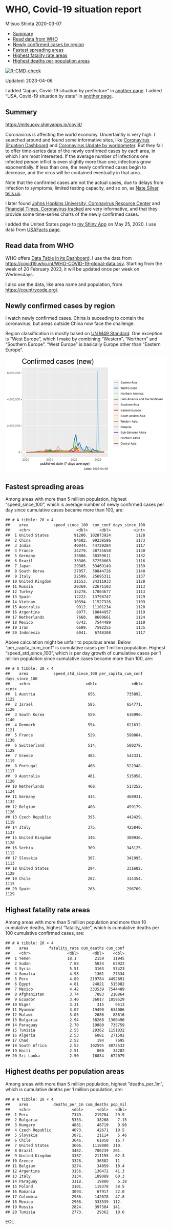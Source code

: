 WHO, Covid-19 situation report
================
Mitsuo Shiota
2020-03-07

- <a href="#summary" id="toc-summary">Summary</a>
- <a href="#read-data-from-who" id="toc-read-data-from-who">Read data from
  WHO</a>
- <a href="#newly-confirmed-cases-by-region"
  id="toc-newly-confirmed-cases-by-region">Newly confirmed cases by
  region</a>
- <a href="#fastest-spreading-areas"
  id="toc-fastest-spreading-areas">Fastest spreading areas</a>
- <a href="#highest-fatality-rate-areas"
  id="toc-highest-fatality-rate-areas">Highest fatality rate areas</a>
- <a href="#highest-deaths-per-population-areas"
  id="toc-highest-deaths-per-population-areas">Highest deaths per
  population areas</a>

<!-- badges: start -->

[![R-CMD-check](https://github.com/mitsuoxv/covid/actions/workflows/R-CMD-check.yaml/badge.svg)](https://github.com/mitsuoxv/covid/actions/workflows/R-CMD-check.yaml)
<!-- badges: end -->

Updated: 2023-04-06

I added “Japan, Covid-19 situation by prefecture” in [another
page](Japan.md). I added “USA, Covid-19 situation by state” in [another
page](USA.md).

## Summary

<https://mitsuoxv.shinyapps.io/covid/>

Coronavirus is affecting the world economy. Uncertaintiy is very high. I
searched around and found some informative sites, like [Coronavirus
Situation
Dashboard](https://who.maps.arcgis.com/apps/opsdashboard/index.html#/c88e37cfc43b4ed3baf977d77e4a0667)
and [Coronavirus Update by
worldometer](https://www.worldometers.info/coronavirus/). But they fail
to offer time-series data of the newly confirmed cases by each area, in
which I am most interested. If the average number of infections one
infected person inflict is even slightly more than one, infections grow
exponentially. If less than one, the newly confirmed cases begin to
decrease, and the virus will be contained eventually in that area.

Note that the confirmed cases are not the actual cases, due to delays
from infection to symptoms, limited testing capacity, and so on, as
[Nate Silver tells
us](https://fivethirtyeight.com/features/coronavirus-case-counts-are-meaningless/).

I later found [Johns Hopkins University, Coronavirus Resource
Center](https://coronavirus.jhu.edu/) and [Financial Times, Coronavirus
tracked](https://www.ft.com/content/a26fbf7e-48f8-11ea-aeb3-955839e06441)
are very informative, and that they provide some time-series charts of
the newly confirmed cases.

I added the United States page to [my Shiny
App](https://mitsuoxv.shinyapps.io/covid/) on May 25, 2020. I use data
from [USAFacts
page](https://usafacts.org/visualizations/coronavirus-covid-19-spread-map/).

## Read data from WHO

WHO offers [Data Table in its Dashboard](https://covid19.who.int/table).
I use the data from
<https://covid19.who.int/WHO-COVID-19-global-data.csv>. Starting from
the week of 20 February 2023, it will be updated once per week on
Wednesdays.

I also use the data, like area name and population, from
<https://countrycode.org/>.

## Newly confirmed cases by region

I watch newly confirmed cases. China is suceeding to contain the
coronavirus, but areas outside China now face the challenge.

Region classification is mostly based on [UN M49
Standard](https://unstats.un.org/unsd/methodology/m49/). One exception
is “West Europe”, which I make by combining “Western”, “Northern” and
“Southern Europe”. “West Europe” is basically Europe other than “Eastern
Europe”.

![](README_files/figure-gfm/chart-1.png)<!-- -->

## Fastest spreading areas

Among areas with more than 5 million population, highest
“speed_since_100”, which is average number of newly confirmed cases per
day since cumulative cases became more than 100, are:

    ## # A tibble: 20 × 4
    ##    area           speed_since_100  cum_conf days_since_100
    ##    <chr>                    <dbl>     <dbl>          <int>
    ##  1 United States           91200. 102873924           1128
    ##  2 China                   84602.  99238586           1173
    ##  3 India                   40044.  44729284           1117
    ##  4 France                  34279.  38735658           1130
    ##  5 Germany                 33886.  38359611           1132
    ##  6 Brazil                  33386.  37258663           1116
    ##  7 Japan                   29385.  33469149           1139
    ##  8 South Korea             27057.  30844726           1140
    ##  9 Italy                   22599.  25695311           1137
    ## 10 United Kingdom          21553.  24311933           1128
    ## 11 Russia                  20369.  22671103           1113
    ## 12 Turkey                  15278.  17004677           1113
    ## 13 Spain                   12222.  13798747           1129
    ## 14 Vietnam                 10394.  11527326           1109
    ## 15 Australia                9912.  11101234           1120
    ## 16 Argentina                8977.  10044957           1119
    ## 17 Netherlands              7660.   8609661           1124
    ## 18 Mexico                   6742.   7544489           1119
    ## 19 Iran                     6689.   7592255           1135
    ## 20 Indonesia                6041.   6748308           1117

Above calculation might be unfair to populous areas. Below
“per_capita_cum_conf” is cumulative cases per 1 million population.
Highest “speed_std_since_100”, which is per day growth of cumulative
cases per 1 million population since cumulative cases became more than
100, are:

    ## # A tibble: 20 × 4
    ##    area           speed_std_since_100 per_capita_cum_conf days_since_100
    ##    <chr>                        <dbl>               <dbl>          <int>
    ##  1 Austria                       656.             735892.           1122
    ##  2 Israel                        585.             654771.           1120
    ##  3 South Korea                   559.             636990.           1140
    ##  4 Denmark                       554.             621632.           1121
    ##  5 France                        529.             598064.           1130
    ##  6 Switzerland                   514.             580278.           1128
    ##  7 Greece                        485.             542331.           1119
    ##  8 Portugal                      468.             522348.           1117
    ##  9 Australia                     461.             515958.           1120
    ## 10 Netherlands                   460.             517252.           1124
    ## 11 Germany                       414.             468931.           1132
    ## 12 Belgium                       408.             459179.           1126
    ## 13 Czech Republic                395.             442429.           1119
    ## 14 Italy                         375.             425840.           1137
    ## 15 United Kingdom                346.             389936.           1128
    ## 16 Serbia                        309.             343125.           1112
    ## 17 Slovakia                      307.             341995.           1113
    ## 18 United States                 294.             331602.           1128
    ## 19 Chile                         282.             314354.           1115
    ## 20 Spain                         263.             296709.           1129

## Highest fatality rate areas

Among areas with more than 5 million population and more than 10
cumulative deaths, highest “fatality_rate”, which is cumulative deaths
per 100 cumulative confirmed cases, are:

    ## # A tibble: 20 × 4
    ##    area         fatality_rate cum_deaths cum_conf
    ##    <chr>                <dbl>      <dbl>    <dbl>
    ##  1 Yemen                18.1        2159    11945
    ##  2 Sudan                 7.88       5034    63922
    ##  3 Syria                 5.51       3163    57423
    ##  4 Somalia               4.98       1361    27334
    ##  5 Peru                  4.89     219784  4492891
    ##  6 Egypt                 4.81      24821   515882
    ##  7 Mexico                4.42     333539  7544489
    ##  8 Afghanistan           3.74       7883   210864
    ##  9 Ecuador               3.40      36017  1059529
    ## 10 Niger                 3.31        315     9513
    ## 11 Myanmar               3.07      19490   634086
    ## 12 Malawi                3.03       2686    88616
    ## 13 Bulgaria              2.94      38268  1300490
    ## 14 Paraguay              2.70      19880   735759
    ## 15 Tunisia               2.55      29362  1151832
    ## 16 Algeria               2.53       6881   271592
    ## 17 Chad                  2.52        194     7695
    ## 18 South Africa          2.52     102595  4072533
    ## 19 Haiti                 2.51        860    34202
    ## 20 Sri Lanka             2.50      16834   672079

## Highest deaths per population areas

Among areas with more than 5 million population, highest
“deaths_per_1m”, which is cumulative deaths per 1 million population,
are:

    ## # A tibble: 20 × 4
    ##    area           deaths_per_1m cum_deaths pop_mil
    ##    <chr>                  <dbl>      <dbl>   <dbl>
    ##  1 Peru                   7349.     219784   29.9 
    ##  2 Bulgaria               5353.      38268    7.15
    ##  3 Hungary                4881.      48719    9.98
    ##  4 Czech Republic         4073.      42671   10.5 
    ##  5 Slovakia               3871.      21114    5.46
    ##  6 Chile                  3646.      61050   16.7 
    ##  7 United States          3606.    1118800  310.  
    ##  8 Brazil                 3482.     700239  201.  
    ##  9 United Kingdom         3387.     211155   62.3 
    ## 10 Greece                 3326.      36582   11   
    ## 11 Belgium                3274.      34059   10.4 
    ## 12 Argentina              3156.     130472   41.3 
    ## 13 Italy                  3134.     189089   60.3 
    ## 14 Paraguay               3118.      19880    6.38
    ## 15 Poland                 3101.     119378   38.5 
    ## 16 Romania                3093.      67917   22.0 
    ## 17 Colombia               2986.     142678   47.8 
    ## 18 Mexico                 2966.     333539  112.  
    ## 19 Russia                 2824.     397384  141.  
    ## 20 Tunisia                2773.      29362   10.6

EOL
